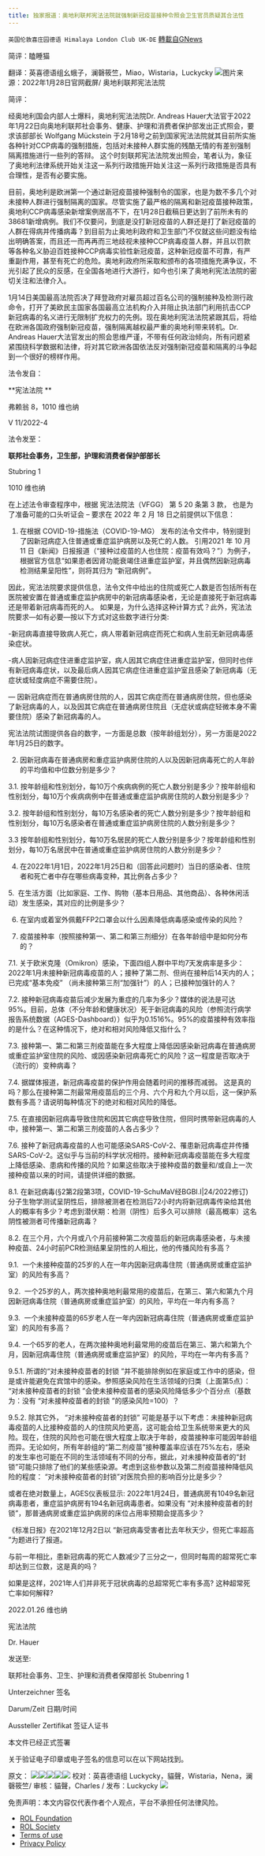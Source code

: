 ```yaml
---
title: 独家报道：奥地利联邦宪法法院就强制新冠疫苗接种令照会卫生官员质疑其合法性
---
```

`英国伦敦喜庄园德语 Himalaya London Club UK-DE` [轉載自GNews](https://gnews.org/zh-hans/1930543/)

简评：瞌睡猫

翻译：英喜德语组幺蛾子，澜磬筱竺，Miao，Wistaria，Luckycky
![](https://assets.gnews.org/wp-content/uploads/2022/01/IMAGE-2022-01-29-235422.jpeg)图片来源：2022年1月28日官网截屏/ 奥地利联邦宪法法院

简评：

经奥地利国会内部人士爆料，奥地利宪法法院Dr. Andreas Hauer大法官于2022年1月22日向奥地利联邦社会事务、健康、护理和消费者保护部发出正式照会，要求该部部长 Wolfgang Mückstein 于2月18号之前到国家宪法法院就其目前所实施各种针对CCP病毒的强制措施，包括对未接种人群实施的残酷无情的有差别强制隔离措施进行一些列的答辩。 这个时刻联邦宪法法院发出照会，笔者认为，象征了奥地利法律系统开始关注这一系列行政措施开始关注这一系列行政措施是否具有合理性，是否有必要实施。

目前，奥地利是欧洲第一个通过新冠疫苗接种强制令的国家，也是为数不多几个对未接种人群进行强制隔离的国家。尽管实施了最严格的隔离和新冠疫苗接种政策，奥地利CCP病毒感染新增案例居高不下，在1月28日截稿日更达到了前所未有的38681新增病例。我们不仅要问，到底是没打新冠疫苗的人群还是打了新冠疫苗的人群在得病并传播病毒？到目前为止奥地利政府和卫生部门不仅就这些问题没有给出明确答案，而且还一而再再而三地歧视未接种CCP病毒疫苗人群，并且以罚款等各种名义胁迫百姓接种CCP病毒实验性新冠疫苗，这种新冠疫苗不可靠，有严重副作用，甚至有死亡的危险。奥地利政府所采取和颁布的各项措施充满争议，不光引起了民众的反感，在全国各地进行大游行，如今也引来了奥地利宪法法院的密切关注和法律介入。

1月14日美国最高法院否决了拜登政府对雇员超过百名公司的强制接种及检测行政命令，打开了美欧民主国家各国最高立法机构介入并阻止执法部门利用抗击CCP新冠病毒的名义进行无限制扩充权力的先例。现在奥地利宪法法院紧跟其后，将给在欧洲各国政府强制新冠疫苗，强制隔离越权最严重的奥地利带来转机。Dr. Andreas Hauer大法官发出的照会思维严谨，不带有任何政治倾向，所有问题紧紧围绕科学数据和法律，将对其它欧洲各国依法反对强制新冠疫苗和隔离的斗争起到一个很好的榜样作用。

法令发自：

**宪法法院 **

弗赖翁 8，1010 维也纳

V 11/2022-4

法令发至：

**联邦社会事务，卫生部，护理和消费者保护部部长**

Stubring 1

1010 维也纳

在上述法令审查程序中，根据 宪法法院法（VFGG） 第 5 20 条第 3 款， 也是为了准备可能的口头听证会 – 要求在 2022 年 2 月 18 日之前提供以下信息：

1. 在根据 COVID-19-措施法（COVID-19-MG） 发布的法令文件中，特别提到了因新冠病症入住普通或重症监护病房以及死亡的人数。 引用2021 年 10 月 11 日《新闻》日报报道（“接种过疫苗的人也住院：疫苗有效吗？”）为例子，根据官方信息“如果患者因肾功能衰竭住进重症监护室，并且偶然因新冠病毒检测结果呈阳性”，则将其归为 “新冠病例”。


因此，宪法法院要求提供信息，法令文件中给出的住院或死亡人数是否包括所有在医院被安置在普通或重症监护病房中的新冠病毒感染者，无论是直接死于新冠病毒还是带着新冠病毒而死的人。 如果是，为什么选择这种计算方式？此外，宪法法院要求—如有必要—按以下方式对这些数字进行分类:

-新冠病毒直接导致病人死亡，病人带着新冠病症而死亡和病人生前无新冠病毒感染症状。

-病人因新冠病症住进重症监护室，病人因其它病症住进重症监护室，但同时也伴有新冠病毒症状，以及最后病人因其它病症住进重症监护室且感染了新冠病毒（无症状或轻度病症不需要住院）。

— 因新冠病症而在普通病房住院的人，因其它病症而在普通病房住院，但也感染了新冠病毒的人，以及因其它病症在普通病房住院且（无症状或病症轻微本身不需要住院）感染了新冠病毒的人。

宪法法院试图提供各自的数字，一方面是总数（按年龄组划分），另一方面是2022年1月25日的数字。

2. 因新冠病毒在普通病房和重症监护病房住院的人以及因新冠病毒死亡的人年龄的平均值和中位数分别是多少？

3.1. 按年龄组和性别划分，每10万个疾病病例的死亡人数分别是多少？按年龄组和性别划分，每10万个疾病病例中在普通或重症监护病房住院的人数分别是多少？

3.2. 按年龄组和性别划分，每10万名感染者的死亡人数分别是多少？按年龄组和性别划分，每10万名感染者在普通或重症监护病房住院的人数分别是多少？

3.3 按年龄组和性别划分，每10万名居民的死亡人数分别是多少？按年龄组和性别划分，每10万名居民中在普通或重症监护病房住院的人数分别是多少？

4. 在2022年1月1日，2022年1月25日和（回答此问题时）当日的感染者、住院者和死亡者中存在哪些病毒变种，其比例各占多少？

5.  在生活方面（比如家庭、工作、购物（基本日用品、其他商品）、各种休闲活动）发生感染，其对应的比例是多少？

6. 在室内或着室外佩戴FFP2口罩会以什么因素降低病毒感染或传染的风险？

7. 疫苗接种率（按照接种第一、第二和第三剂细分）在各年龄组中是如何分布的？

7.1. 关于欧米克隆（Omikron）感染，下面四组人群中平均7天发病率是多少：2022年1月未接种新冠病毒疫苗的人；接种了第二剂、但尚在接种后14天内的人；已完成“基本免疫” （尚未接种第三剂“加强针”）的人；已接种加强针的人？

7.2. 接种新冠病毒疫苗后减少发展为重症的几率为多少？媒体的说法是可达95%。目前，总体（不分年龄和健康状况）死于新冠病毒的风险（参照流行病学报告系统数据（AGES-Dashboard））似乎为0.1516%。95%的疫苗接种有效率指的是什么？在这种情况下，绝对和相对风险降低又指什么？

7.3. 接种第一、第二和第三剂疫苗能在多大程度上降低因感染新冠病毒在普通病房或重症监护室住院的风险、或因感染新冠病毒死亡的风险？这一程度是否取决于（流行的）变种病毒？

7.4. 据媒体报道，新冠病毒疫苗的保护作用会随着时间的推移而减弱。 这是真的吗？那么在接种第二剂最常用疫苗后的三个月、六个月和九个月以后，这一保护系数有多高？请说明每种情况下的绝对和相对风险的降低。

7.5. 在直接因新冠病毒导致住院和因其它病症导致住院，但同时携带新冠病毒的人中，接种第一、第二和第三剂疫苗的人各占多少？

7.6. 接种了新冠病毒疫苗的人也可能感染SARS-CoV-2、罹患新冠病毒症并传播SARS-CoV-2。这似乎与当前的科学状况相符。接种新冠病毒疫苗能在多大程度上降低感染、患病和传播的风险？如果这些取决于接种疫苗的数量和/或自上一次接种疫苗以来的时间，请提供详细的数据。

8.1. 在新冠病毒(§2第2段第3项，COVID-19-SchuMaV经BGBI.I|24/2022修订) 分子生物学测试呈阴性后，排除被测者在检测后72小时内将新冠病毒传染给其他人的概率有多少？考虑到潜伏期：检测（阴性）后多久可以排除（最高概率）这名阴性被测者可传播新冠病毒？

8.2. 在三个月，六个月或八个月前接种第二次疫苗后的新冠病毒感染者，与未接种疫苗、24小时前PCR检测结果呈阴性的人相比，他的传播风险有多高？

9.1.  一个未接种疫苗的25岁的人在一年内因新冠病毒住院（普通病房或重症监护室）的风险有多高？

9.2.  一个25岁的人，两次接种奥地利最常用的疫苗后，在第三、第六和第九个月因新冠病毒住院（普通病房或重症监护室）的风险，平均在一年内有多高？

9.3.  一个未接种疫苗的65岁老人在一年内因新冠病毒住院（普通病房或重症监护室）的风险有多高？

9.4. 一个65岁的老人，在两次接种奥地利最常用的疫苗后在第三、第六和第九个月，因新冠病毒住院（普通病房或重症监护室）的风险，平均在一年内有多高？

9.5.1. 所谓的“对未接种疫苗者的封锁 ”并不能排除例如在家庭或工作中的感染，但是或许能避免在宾馆中的感染。参照感染风险在生活领域的归类（上面第5点）： “对未接种疫苗者的封锁 ”会使未接种疫苗者的感染风险降低多少个百分点（基数为：没有 “对未接种疫苗者的封锁 ”的感染风险=100）？

9.5.2. 除其它外， “对未接种疫苗者的封锁” 可能是基于以下考虑：未接种新冠病毒疫苗的人比接种疫苗的人的住院风险更高，这可能会给卫生系统带来更大的风险。现在，住院的风险也可能在很大程度上取决于年龄，疫苗接种率可能因年龄组而异。无论如何，所有年龄组的“第二剂疫苗”接种覆盖率应该在75%左右，感染的发生率也可能在不同的生活领域有不同的分布，据此，对未接种疫苗者的“封锁”可能只排除了他们的某些感染源。考虑到这些参数以及第二剂疫苗接种降低风险的程度： “对未接种疫苗者的封锁”对医院负担的影响百分比是多少？

或者在绝对数量上，AGES仪表板显示: 2022年1月24日，普通病房有1049名新冠病毒患者，重症监护病房有194名新冠病毒患者。如果没有 “对未接种疫苗者的封锁”，那普通病房或重症监护病房的床位占用率预期会提高多少？

《标准日报》在2021年12月2日以 “新冠病毒受害者比去年秋天少，但死亡率超高 ”为题进行了报道。

与前一年相比，患新冠病毒的死亡人数减少了三分之一，但同时每周的超常死亡率却达到三位数，这是真的吗？

如果是这样，2021年人们并非死于冠状病毒的总超常死亡率有多高? 这种超常死亡率如何解释?

2022.01.26 维也纳

宪法法院

Dr. Hauer

发送至:

联邦社会事务、卫生、护理和消费者保障部长 Stubenring 1

Unterzeichner 签名

Darum/Zeit 日期/时间

Aussteller Zertifikat 签证人证书

本文件已经正式签署

关于验证电子印章或电子签名的信息可以在以下网站找到。

原文：
![](https://assets.gnews.org/wp-content/uploads/2022/01/IMAGE-2022-01-29-235855.jpeg)![](https://assets.gnews.org/wp-content/uploads/2022/01/IMAGE-2022-01-30-001512.jpeg)![](https://assets.gnews.org/wp-content/uploads/2022/01/IMAGE-2022-01-30-095424.jpeg)![](https://assets.gnews.org/wp-content/uploads/2022/01/IMAGE-2022-01-30-095430.jpeg)![](https://assets.gnews.org/wp-content/uploads/2022/01/IMAGE-2022-01-30-095434.jpeg)
校对：英喜德语组 Luckycky，貓聲，Wistaria，Nena，澜磬筱竺/ 审核：貓聲，Charles / 发布：Luckycky
![](https://assets.gnews.org/wp-content/uploads/2021/09/战鹰团新logo2021-07-01-1.jpg)
 

免责声明：本文内容仅代表作者个人观点，平台不承担任何法律风险。

- [ROL Foundation](https://rolfoundation.org/)
- [ROL Society](https://rolsociety.org/)
- [Terms of use](https://gnews.org/terms-of-use-3/)
- [Privacy Policy](https://gnews.org/privacy-policy/)
